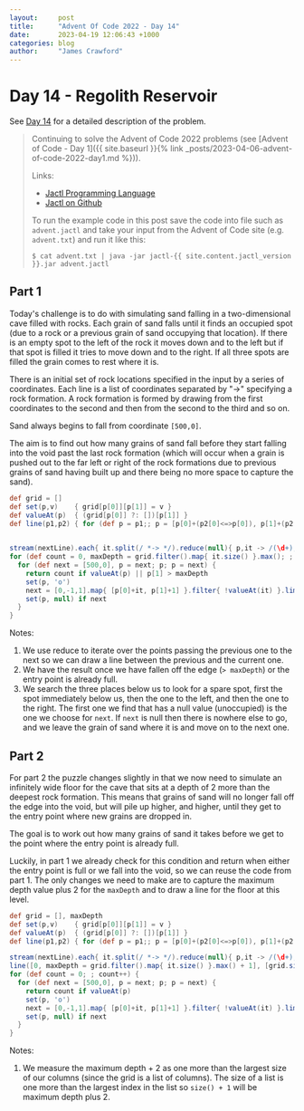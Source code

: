 ```yaml
---
layout:     post
title:      "Advent Of Code 2022 - Day 14"
date:       2023-04-19 12:06:43 +1000
categories: blog
author:     "James Crawford"
---
```


# Day 14 - Regolith Reservoir

See [Day 14](https://adventofcode.com/2022/day/14) for a detailed description of the problem.

> Continuing to solve the Advent of Code 2022 problems
> (see [Advent of Code - Day 1]({{ site.baseurl }}{% link _posts/2023-04-06-advent-of-code-2022-day1.md %})).
>
> Links:
> * [Jactl Programming Language](https://jactl.io)
> * [Jactl on Github](https://github.com/jaccomoc/jactl)
>
> To run the example code in this post save the code into file such as `advent.jactl` and take your input from the
> Advent of Code site (e.g. `advent.txt`) and run it like this:
> ```shell
> $ cat advent.txt | java -jar jactl-{{ site.content.jactl_version }}.jar advent.jactl 
> ```

## Part 1

Today's challenge is to do with simulating sand falling in a two-dimensional cave filled with rocks.
Each grain of sand falls until it finds an occupied spot (due to a rock or a previous grain of sand occupying that
location).
If there is an empty spot to the left of the rock it moves down and to the left but if that spot is filled it tries
to move down and to the right.
If all three spots are filled the grain comes to rest where it is.

There is an initial set of rock locations specified in the input by a series of coordinates.
Each line is a list of coordinates separated by "->" specifying a rock formation.
A rock formation is formed by drawing from the first coordinates to the second and then from the second to the third
and so on.

Sand always begins to fall from coordinate `[500,0]`.

The aim is to find out how many grains of sand fall before they start falling into the void past the last rock
formation (which will occur when a grain is pushed out to the far left or right of the rock formations due to
previous grains of sand having built up and there being no more space to capture the sand).

```groovy
def grid = []
def set(p,v)    { grid[p[0]][p[1]] = v }
def valueAt(p)  { (grid[p[0]] ?: [])[p[1]] }
def line(p1,p2) { for (def p = p1;; p = [p[0]+(p2[0]<=>p[0]), p[1]+(p2[1]<=>p[1])]) { set(p, '#'); break if p == p2 } }

                                                                                        // Note 1
stream(nextLine).each{ it.split(/ *-> */).reduce(null){ p,it -> /(\d+),(\d+)/n; line(p,[$1,$2]) if p; [$1,$2] } }
for (def count = 0, maxDepth = grid.filter().map{ it.size() }.max(); ; count++) {
  for (def next = [500,0], p = next; p; p = next) {
    return count if valueAt(p) || p[1] > maxDepth                                       // Note 2
    set(p, 'o')
    next = [0,-1,1].map{ [p[0]+it, p[1]+1] }.filter{ !valueAt(it) }.limit(1)[0]         // Note 3
    set(p, null) if next
  }
}
```

Notes:
1. We use reduce to iterate over the points passing the previous one to the next so we can draw a line between the
previous and the current one.
2. We have the result once we have fallen off the edge (`> maxDepth`) or the entry point is already full.
3. We search the three places below us to look for a spare spot, first the spot immediately below us, then the
one to the left, and then the one to the right.
The first one we find that has a null value (unoccupied) is the one we choose for `next`.
If `next` is null then there is nowhere else to go, and we leave the grain of sand where it is and move on to the next
one.

## Part 2

For part 2 the puzzle changes slightly in that we now need to simulate an infinitely wide floor for the cave that sits
at a depth of 2 more than the deepest rock formation.
This means that grains of sand will no longer fall off the edge into the void, but will pile up higher, and higher,
until they get to the entry point where new grains are dropped in.

The goal is to work out how many grains of sand it takes before we get to the point where the entry point is already
full.

Luckily, in part 1 we already check for this condition and return when either the entry point is full or we fall into
the void, so we can reuse the code from part 1.
The only changes we need to make are to capture the maximum depth value plus 2 for the `maxDepth` and to draw a line
for the floor at this level.

```groovy
def grid = [], maxDepth
def set(p,v)    { grid[p[0]][p[1]] = v }
def valueAt(p)  { (grid[p[0]] ?: [])[p[1]] }
def line(p1,p2) { for (def p = p1;; p = [p[0]+(p2[0]<=>p[0]), p[1]+(p2[1]<=>p[1])]) { set(p, '#'); break if p == p2 } }

stream(nextLine).each{ it.split(/ *-> */).reduce(null){ p,it -> /(\d+),(\d+)/n; line(p,[$1,$2]) if p; [$1,$2] } }
line([0, maxDepth = grid.filter().map{ it.size() }.max() + 1], [grid.size()+maxDepth, maxDepth])    // Note 1
for (def count = 0; ; count++) {
  for (def next = [500,0], p = next; p; p = next) {
    return count if valueAt(p)
    set(p, 'o')
    next = [0,-1,1].map{ [p[0]+it, p[1]+1] }.filter{ !valueAt(it) }.limit(1)[0]
    set(p, null) if next
  }
}
```

Notes:
1. We measure the maximum depth + 2 as one more than the largest size of our columns (since the grid is a list of
columns).
The size of a list is one more than the largest index in the list so `size() + 1` will be maximum depth plus 2.
